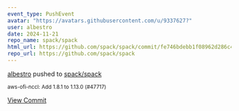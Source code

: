 ```yaml
---
event_type: PushEvent
avatar: "https://avatars.githubusercontent.com/u/9337627?"
user: albestro
date: 2024-11-21
repo_name: spack/spack
html_url: https://github.com/spack/spack/commit/fe746bdebb1f08962d286c4da37e88204942a813
repo_url: https://github.com/spack/spack
---
```


<a href='https://github.com/albestro' target='_blank'>albestro</a> pushed to <a href='https://github.com/spack/spack' target='_blank'>spack/spack</a>

<small>aws-ofi-nccl: Add 1.8.1 to 1.13.0 (#47717)</small>

<a href='https://github.com/spack/spack/commit/fe746bdebb1f08962d286c4da37e88204942a813' target='_blank'>View Commit</a>
